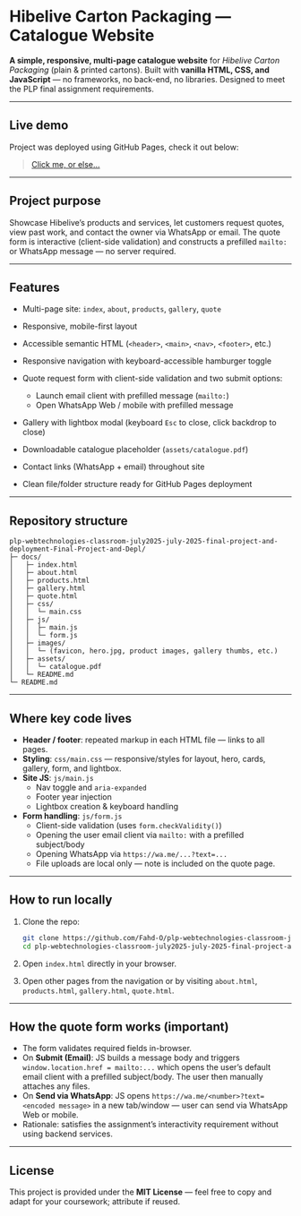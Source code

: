 # Hibelive Carton Packaging — Catalogue Website

**A simple, responsive, multi-page catalogue website** for *Hibelive Carton Packaging* (plain & printed cartons).
Built with **vanilla HTML, CSS, and JavaScript** — no frameworks, no back-end, no libraries. Designed to meet the PLP final assignment requirements.

---

## Live demo

Project was deployed using GitHub Pages, check it out below:
> [Click me, or else...](https://fahd-o.github.io/plp-webtechnologies-classroom-july2025-july-2025-final-project-and-deployment-Final-Project-and-Depl/)

---

## Project purpose

Showcase Hibelive’s products and services, let customers request quotes, view past work, and contact the owner via WhatsApp or email. The quote form is interactive (client-side validation) and constructs a prefilled `mailto:` or WhatsApp message — no server required.

---

## Features

* Multi-page site: `index`, `about`, `products`, `gallery`, `quote`
* Responsive, mobile-first layout
* Accessible semantic HTML (`<header>`, `<main>`, `<nav>`, `<footer>`, etc.)
* Responsive navigation with keyboard-accessible hamburger toggle
* Quote request form with client-side validation and two submit options:

  * Launch email client with prefilled message (`mailto:`)
  * Open WhatsApp Web / mobile with prefilled message
* Gallery with lightbox modal (keyboard `Esc` to close, click backdrop to close)
* Downloadable catalogue placeholder (`assets/catalogue.pdf`)
* Contact links (WhatsApp + email) throughout site
* Clean file/folder structure ready for GitHub Pages deployment

---

## Repository structure

```
plp-webtechnologies-classroom-july2025-july-2025-final-project-and-deployment-Final-Project-and-Depl/
├─ docs/    
│	├─ index.html
│	├─ about.html
│	├─ products.html
│	├─ gallery.html
│	├─ quote.html
│	├─ css/
│	│  └─ main.css
│	├─ js/
│	│  ├─ main.js
│	│  └─ form.js
│	├─ images/
│	│  └─ (favicon, hero.jpg, product images, gallery thumbs, etc.)
│	├─ assets/
│	│  └─ catalogue.pdf
│	└─ README.md
└─ README.md
```

---

## Where key code lives

* **Header / footer**: repeated markup in each HTML file — links to all pages.
* **Styling**: `css/main.css` — responsive/styles for layout, hero, cards, gallery, form, and lightbox.
* **Site JS**: `js/main.js`
  * Nav toggle and `aria-expanded`
  * Footer year injection
  * Lightbox creation & keyboard handling
* **Form handling**: `js/form.js`
  * Client-side validation (uses `form.checkValidity()`)
  * Opening the user email client via `mailto:` with a prefilled subject/body
  * Opening WhatsApp via `https://wa.me/...?text=...`
  * File uploads are local only — note is included on the quote page.

---

## How to run locally

1. Clone the repo:

   ```bash
   git clone https://github.com/Fahd-O/plp-webtechnologies-classroom-july2025-july-2025-final-project-and-deployment-Final-Project-and-Depl.git
   cd plp-webtechnologies-classroom-july2025-july-2025-final-project-and-deployment-Final-Project-and-Depl
   ```
2. Open `index.html` directly in your browser.
3. Open other pages from the navigation or by visiting `about.html`, `products.html`, `gallery.html`, `quote.html`.

---

## How the quote form works (important)

* The form validates required fields in-browser.
* On **Submit (Email)**: JS builds a message body and triggers `window.location.href = mailto:...` which opens the user’s default email client with a prefilled subject/body. The user then manually attaches any files.
* On **Send via WhatsApp**: JS opens `https://wa.me/<number>?text=<encoded message>` in a new tab/window — user can send via WhatsApp Web or mobile.
* Rationale: satisfies the assignment’s interactivity requirement without using backend services.

---

## License

This project is provided under the **MIT License** — feel free to copy and adapt for your coursework; attribute if reused.

